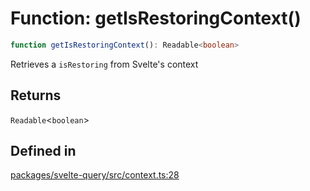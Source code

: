 # Function: getIsRestoringContext()

```ts
function getIsRestoringContext(): Readable<boolean>
```

Retrieves a `isRestoring` from Svelte's context

## Returns

`Readable`\<`boolean`\>

## Defined in

[packages/svelte-query/src/context.ts:28](https://github.com/TanStack/query/blob/81ca3332486f7b98502d4f5ea50588d88a80f59b/packages/svelte-query/src/context.ts#L28)
